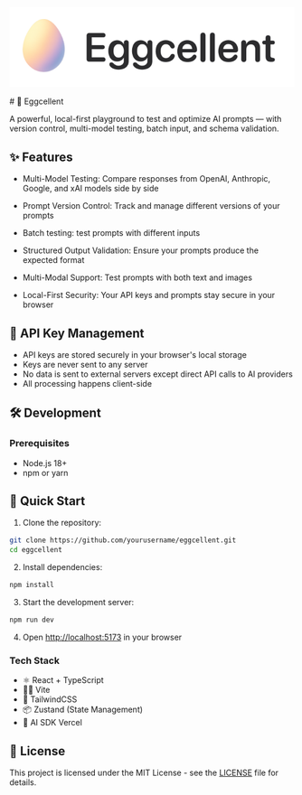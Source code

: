 <p align="center">
  <a href="https://eggcellent.space">
    <picture>
      <source srcset="public/image.png">
      <img src="public/image.png" alt="Eggcellent Logo">
    </picture>
  </a>
</p>
# 🥚 Eggcellent

A powerful, local-first playground to test and optimize AI prompts — with version control, multi-model testing, batch input, and schema validation.

## ✨ Features

- Multi-Model Testing: Compare responses from OpenAI, Anthropic, Google, and xAI models side by side

- Prompt Version Control: Track and manage different versions of your prompts

- Batch testing: test prompts with different inputs

- Structured Output Validation: Ensure your prompts produce the expected format

- Multi-Modal Support: Test prompts with both text and images

- Local-First Security: Your API keys and prompts stay secure in your browser

## 🔑 API Key Management

- API keys are stored securely in your browser's local storage
- Keys are never sent to any server
- No data is sent to external servers except direct API calls to AI providers
- All processing happens client-side

## 🛠️ Development

### Prerequisites

- Node.js 18+
- npm or yarn

## 🚀 Quick Start

1. Clone the repository:

```bash
git clone https://github.com/yourusername/eggcellent.git
cd eggcellent
```

2. Install dependencies:

```bash
npm install
```

3. Start the development server:

```bash
npm run dev
```

4. Open [http://localhost:5173](http://localhost:5173) in your browser

### Tech Stack

- ⚛️ React + TypeScript
- 🏃‍♂️ Vite
- 🎨 TailwindCSS
- 📦 Zustand (State Management)
- 🧪 AI SDK Vercel

## 📄 License

This project is licensed under the MIT License - see the [LICENSE](LICENSE) file for details.
